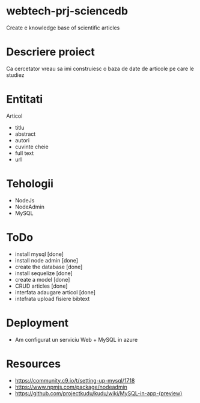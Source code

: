 # webtech-prj-sciencedb
Create e knowledge base of scientific articles

# Descriere proiect

Ca cercetator vreau sa imi construiesc o baza de date de articole pe care le studiez

# Entitati

Articol
* titlu
* abstract
* autori
* cuvinte cheie
* full text
* url

# Tehologii

* NodeJs 
* NodeAdmin
* MySQL

# ToDo
* install mysql [done]
* install node admin [done]
* create the database [done]
* install sequelize [done]
* create a model [done]
* CRUD articles [done]
* interfata adaugare articol [done]
* intefrata upload fisiere bibtext

# Deployment
* Am configurat un serviciu Web + MySQL in azure

# Resources
* https://community.c9.io/t/setting-up-mysql/1718
* https://www.npmjs.com/package/nodeadmin
* https://github.com/projectkudu/kudu/wiki/MySQL-in-app-(preview)

